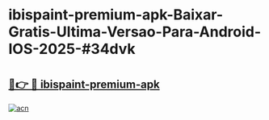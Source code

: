 # ibispaint-premium-apk-Baixar-Gratis-Ultima-Versao-Para-Android-IOS-2025-#34dvk

# <h2><a href="https://ainizakaria.my?title=ibispaint-premium-apk&ref=22M">🔗👉 🔴 ibispaint-premium-apk</a></h2>

[![acn](https://github.com/user-attachments/assets/0f9c940e-d8b0-45ae-aac7-cd30a18b3e1c)](https://ainizakaria.my?title=ibispaint-premium-apk&ref=22M)

